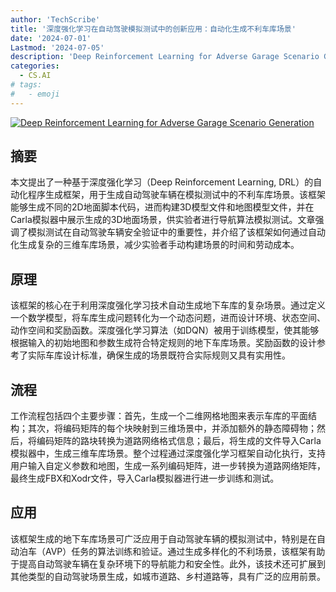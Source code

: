 ```yaml
---
author: 'TechScribe'
title: '深度强化学习在自动驾驶模拟测试中的创新应用：自动化生成不利车库场景'
date: '2024-07-01'
Lastmod: '2024-07-05'
description: 'Deep Reinforcement Learning for Adverse Garage Scenario Generation'
categories:
  - CS.AI
# tags:
#   - emoji
---
```


[![Deep Reinforcement Learning for Adverse Garage Scenario Generation](https://arxiv-research-1301205113.cos.ap-guangzhou.myqcloud.com/images/2407.01333v1.pdf_0.jpg)](https://arxiv.org/abs/2407.01333v1)

## 摘要

本文提出了一种基于深度强化学习（Deep Reinforcement Learning, DRL）的自动化程序生成框架，用于生成自动驾驶车辆在模拟测试中的不利车库场景。该框架能够生成不同的2D地面脚本代码，进而构建3D模型文件和地图模型文件，并在Carla模拟器中展示生成的3D地面场景，供实验者进行导航算法模拟测试。文章强调了模拟测试在自动驾驶车辆安全验证中的重要性，并介绍了该框架如何通过自动化生成复杂的三维车库场景，减少实验者手动构建场景的时间和劳动成本。<!--more-->

## 原理

该框架的核心在于利用深度强化学习技术自动生成地下车库的复杂场景。通过定义一个数学模型，将车库生成问题转化为一个动态问题，进而设计环境、状态空间、动作空间和奖励函数。深度强化学习算法（如DQN）被用于训练模型，使其能够根据输入的初始地图和参数生成符合特定规则的地下车库场景。奖励函数的设计参考了实际车库设计标准，确保生成的场景既符合实际规则又具有实用性。

## 流程

工作流程包括四个主要步骤：首先，生成一个二维网格地图来表示车库的平面结构；其次，将编码矩阵的每个块映射到三维场景中，并添加额外的静态障碍物；然后，将编码矩阵的路块转换为道路网络格式信息；最后，将生成的文件导入Carla模拟器中，生成三维车库场景。整个过程通过深度强化学习框架自动化执行，支持用户输入自定义参数和地图，生成一系列编码矩阵，进一步转换为道路网络矩阵，最终生成FBX和Xodr文件，导入Carla模拟器进行进一步训练和测试。

## 应用

该框架生成的地下车库场景可广泛应用于自动驾驶车辆的模拟测试中，特别是在自动泊车（AVP）任务的算法训练和验证。通过生成多样化的不利场景，该框架有助于提高自动驾驶车辆在复杂环境下的导航能力和安全性。此外，该技术还可扩展到其他类型的自动驾驶场景生成，如城市道路、乡村道路等，具有广泛的应用前景。
